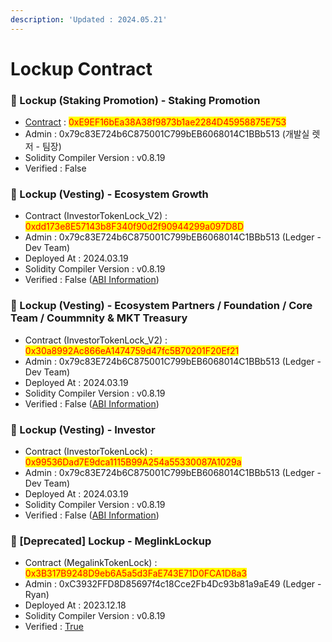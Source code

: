 ```yaml
---
description: 'Updated : 2024.05.21'
---
```


# Lockup Contract

### 📌 Lockup (Staking Promotion) - Staking Promotion

* [Contract](https://testnet.bscscan.com/address/0xE9EF16bEa38A38f9873b1ae2284D45958875E753)  : <mark style="color:red;">0xE9EF16bEa38A38f9873b1ae2284D45958875E753</mark>
* Admin : 0x79c83E724b6C875001C799bEB6068014C1BBb513 (개발실 렛저 - 팀장)
* Solidity Compiler Version : v0.8.19
* Verified : False&#x20;



### 📌 Lockup (Vesting) - Ecosystem Growth

* Contract (InvestorTokenLock\_V2) : <mark style="color:red;">0xdd173e8E57143b8F340f90d2f90944299a097D8D</mark>
* Admin : 0x79c83E724b6C875001C799bEB6068014C1BBb513 (Ledger - Dev Team)
* Deployed At : 2024.03.19
* Solidity Compiler Version : v0.8.19
* Verified : False ([ABI Information](https://mantisco.atlassian.net/wiki/spaces/BLOCKCHAIN/pages/428376865/CV+Contract+ABI))



### 📌 Lockup (Vesting) - Ecosystem Partners / Foundation / Core Team / Coummnity & MKT Treasury

* Contract (InvestorTokenLock\_V2) : <mark style="color:red;">0x30a8992Ac866eA1474759d47fc5B70201F20Ef21</mark>
* Admin : 0x79c83E724b6C875001C799bEB6068014C1BBb513 (Ledger - Dev Team)
* Deployed At : 2024.03.19
* Solidity Compiler Version : v0.8.19
* Verified : False ([ABI Information](https://mantisco.atlassian.net/wiki/spaces/BLOCKCHAIN/pages/428376865/CV+Contract+ABI))



### 📌 Lockup (Vesting) - Investor

* Contract (InvestorTokenLock) : <mark style="color:red;">0x99536Dad7E9dca1115B99A254a55330087A1029a</mark>
* Admin :  0x79c83E724b6C875001C799bEB6068014C1BBb513 (Ledger - Dev Team)
* Deployed At : 2024.03.19
* Solidity Compiler Version : v0.8.19
* Verified : False ([ABI Information](https://mantisco.atlassian.net/wiki/spaces/BLOCKCHAIN/pages/428376865/CV+Contract+ABI))



### 📌 \[Deprecated] Lockup - MeglinkLockup

* Contract (MegalinkTokenLock) : <mark style="color:red;">0x3B317B9248D9eb6A5a5d3FaE743E71D0FCA1D8a3</mark>
* Admin : 0xC3932FFD8D85697f4c18Cce2Fb4Dc93b81a9aE49 (Ledger - Ryan)
* Deployed At : 2023.12.18
* Solidity Compiler Version : v0.8.19
* Verified : [True](https://testnet.bscscan.com/address/0x3B317B9248D9eb6A5a5d3FaE743E71D0FCA1D8a3#code)
